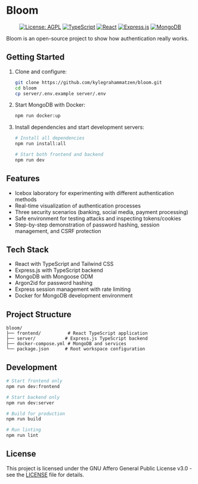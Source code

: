 # Bloom

<div align="center">

[![License: AGPL](https://img.shields.io/badge/License-AGPL-red.svg)](LICENSE)
[![TypeScript](https://img.shields.io/badge/TypeScript-5.9-blue.svg)](https://www.typescriptlang.org/)
[![React](https://img.shields.io/badge/React-17-blue.svg)](https://reactjs.org/)
[![Express.js](https://img.shields.io/badge/Express.js-4.21-green.svg)](https://expressjs.com/)
[![MongoDB](https://img.shields.io/badge/MongoDB-8.7-green.svg)](https://www.mongodb.com/)

</div>

Bloom is an open-source project to show how authentication really works.

## Getting Started

1. Clone and configure:

   ```bash
   git clone https://github.com/kylegrahammatzen/bloom.git
   cd bloom
   cp server/.env.example server/.env
   ```

2. Start MongoDB with Docker:

   ```bash
   npm run docker:up
   ```

3. Install dependencies and start development servers:

   ```bash
   # Install all dependencies
   npm run install:all

   # Start both frontend and backend
   npm run dev
   ```

## Features

- Icebox laboratory for experimenting with different authentication methods
- Real-time visualization of authentication processes
- Three security scenarios (banking, social media, payment processing)
- Safe environment for testing attacks and inspecting tokens/cookies
- Step-by-step demonstration of password hashing, session management, and CSRF protection

## Tech Stack

- React with TypeScript and Tailwind CSS
- Express.js with TypeScript backend
- MongoDB with Mongoose ODM
- Argon2id for password hashing
- Express session management with rate limiting
- Docker for MongoDB development environment

## Project Structure

```
bloom/
├── frontend/          # React TypeScript application
├── server/           # Express.js TypeScript backend
├── docker-compose.yml # MongoDB and services
└── package.json      # Root workspace configuration
```

## Development

```bash
# Start frontend only
npm run dev:frontend

# Start backend only
npm run dev:server

# Build for production
npm run build

# Run linting
npm run lint
```

## License

This project is licensed under the GNU Affero General Public License v3.0 - see the [LICENSE](LICENSE) file for details.
